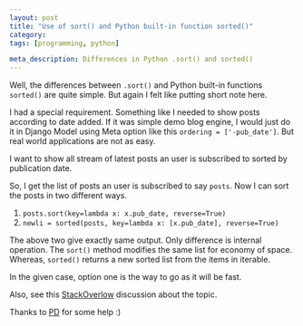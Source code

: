 ```yaml
---
layout: post
title: "Use of sort() and Python built-in function sorted()"
category:
tags: [programming, python]

meta_description: Differences in Python .sort() and sorted()
---
```

Well, the differences between `.sort()` and Python built-in functions `sorted()` are quite simple. But again I felt like putting short note here.

I had a special requirement. Something like I needed to show posts according to date added. If it was simple demo blog engine, I would just do it in Django Model using Meta option like this `ordering = ['-pub_date']`. But real world applications are not as easy.

I want to show all stream of latest posts an user is subscribed to sorted by publication date.

So, I get the list of posts an user is subscribed to say `posts`. Now I can sort the posts in two different ways.

1. `posts.sort(key=lambda x: x.pub_date, reverse=True)`
2. `newli = sorted(posts, key=lambda x: [x.pub_date], reverse=True)`

The above two give exactly same output. Only difference is internal operation. The `sort()` method modifies the same list for economy of space. Whereas, `sorted()` returns a new sorted list from the items in iterable.

In the given case, option one is the way to go as it will be fast.

Also, see this [StackOverlow][1] discussion about the topic.

Thanks to [PD][2] for some help :)

[1]: http://stackoverflow.com/questions/1436962
[2]: https://twitter.com/pdvyas